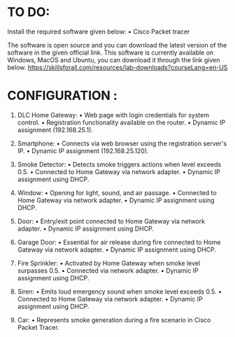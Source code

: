 # TO DO:

Install the required software given below:
      •     Cisco Packet tracer
      
The software is open source and you can download the latest version of the software in the given official link.
This software is currently available on Windows, MacOS and Ubuntu, you can download it through the link given below.
https://skillsforall.com/resources/lab-downloads?courseLang=en-US

# CONFIGURATION :

1. DLC Home Gateway:
      •	Web page with login credentials for system control.
      •	Registration functionality available on the router.
      •	Dynamic IP assignment (192.168.25.1).

2. Smartphone:
      •	Connects via web browser using the registration server's IP.
      •	Dynamic IP assignment (192.168.25.120).

3. Smoke Detector:
      •	Detects smoke triggers actions when level exceeds 0.5.
      •	Connected to Home Gateway via network adapter.
      •	Dynamic IP assignment using DHCP.

4. Window:
      •	Opening for light, sound, and air passage.
      •	Connected to Home Gateway via  network adapter.
      •	Dynamic IP assignment using DHCP.

5. Door:
      •	Entry/exit point connected to Home Gateway via network adapter.
      •	Dynamic IP assignment using DHCP.

6. Garage Door:
      •	Essential for air release during fire connected to Home Gateway via network adapter.
      •	Dynamic IP assignment using DHCP.

7. Fire Sprinkler:
      •	Activated by Home Gateway when smoke level surpasses 0.5.
      •	Connected via network adapter.
      •	Dynamic IP assignment using DHCP.

8. Siren:
      •	Emits loud emergency sound when smoke level exceeds 0.5.
      •	Connected to Home Gateway via network adapter.
      •	Dynamic IP assignment using DHCP.

9. Car:
      •	Represents smoke generation during a fire scenario in Cisco Packet Tracer.
